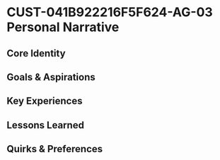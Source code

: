 # CUST-041B922216F5F624-AG-03 Personal Narrative

## Core Identity

## Goals & Aspirations

## Key Experiences

## Lessons Learned

## Quirks & Preferences

